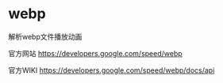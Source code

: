 # webp

解析webp文件播放动画

官方网站
https://developers.google.com/speed/webp

官方WIKI
https://developers.google.com/speed/webp/docs/api
